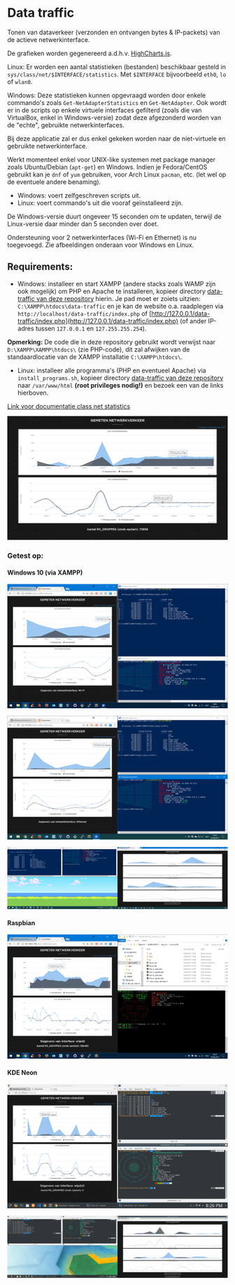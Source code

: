 # Data traffic
Tonen van dataverkeer (verzonden en ontvangen bytes & IP-packets) van de actieve netwerkinterface.

De grafieken worden gegenereerd a.d.h.v. [HighCharts.js](https://www.highcharts.com/).


Linux: Er worden een aantal statistieken (bestanden) beschikbaar gesteld in `sys/class/net/$INTERFACE/statistics`. Met `$INTERFACE` bijvoorbeeld `eth0`, `lo` of `wlan0`.

Windows: Deze statistieken kunnen opgevraagd worden door enkele commando's zoals `Get-NetAdapterStatistics` en `Get-NetAdapter`. Ook wordt er in de scripts op enkele virtuele interfaces gefilterd (zoals die van VirtualBox, enkel in Windows-versie) zodat deze afgezonderd worden van de "echte", gebruikte netwerkinterfaces.

Bij deze applicatie zal er dus enkel gekeken worden naar de niet-virtuele en gebruikte netwerkinterface.

Werkt momenteel enkel voor UNIX-like systemen met package manager zoals Ubuntu/Debian (`apt-get`) en Windows. Indien je Fedora/CentOS gebruikt kan je `dnf` of `yum` gebruiken, voor Arch Linux `pacman`, etc. (let wel op de eventuele andere benaming).


- Windows: voert zelfgeschreven scripts uit.
- Linux: voert commando's uit die vooraf geïnstalleerd zijn.

De Windows-versie duurt ongeveer 15 seconden om te updaten, terwijl de Linux-versie daar minder dan 5 seconden over doet.

Ondersteuning voor 2 netwerkinterfaces (Wi-Fi en Ethernet) is nu toegevoegd. Zie afbeeldingen onderaan voor Windows en Linux.

## Requirements:

- Windows: installeer en start XAMPP (andere stacks zoals WAMP zijn ook mogelijk) om PHP en Apache te installeren, kopieer directory [data-traffic van deze repository](https://github.com/RobinBauwens/Data-traffic/tree/master/files/data-traffic) hierin. Je pad moet er zoiets uitzien: `C:\XAMPP\htdocs\data-traffic` en je kan de website o.a. raadplegen via `http://localhost/data-traffic/index.php` of [http://127.0.0.1/data-traffic/index.php](http://127.0.0.1/data-traffic/index.php) (of ander IP-adres tussen `127.0.0.1` en `127.255.255.254`).

**Opmerking:** De code die in deze repository gebruikt wordt verwijst naar `D:\XAMPP\XAMPP\htdocs\` (zie PHP-code), dit zal afwijken van de standaardlocatie van de XAMPP installatie `C:\XAMPP\htdocs\`.

- Linux: installeer alle programma's (PHP en eventueel Apache) via `install_programs.sh`, kopieer directory [data-traffic van deze repository](https://github.com/RobinBauwens/Data-traffic/tree/master/files/data-traffic) naar `/var/www/html` **(root privileges nodig!)** en bezoek een van de links hierboven.

[Link voor documentatie class net statistics](https://www.kernel.org/doc/Documentation/ABI/testing/sysfs-class-net-statistics)


![Demonstratie applicatie](img/Demo.PNG)


### Getest op:

#### Windows 10 (via XAMPP)

![Demonstratie applicatie Windows 10](img/Wi-Fi&#32;Windows&#32;10.PNG)

![Demonstratie applicatie Windows 10](img/Ethernet&#32;Windows&#32;10.PNG)

![Demonstratie applicatie Windows 10](img/Dual_Monitors_Windows_10.PNG)

#### Raspbian

![Demonstratie applicatie Raspbian](img/Raspbian.PNG)

#### KDE Neon

![Demonstratie applicatie KDE Neon](img/KDE-Neon.png)

![Demonstratie applicatie KDE Neon](img/Dual_Monitors_KDE_Neon.png)



